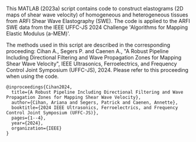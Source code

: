 This MATLAB (2023a) script contains code to construct elastograms (2D maps of shear wave velocity) of homogeneous and heterogeneous tissues from ARFI Shear Wave Elastography (SWE). The code is applied to the ARFI SWE data from the IEEE UFFC-JS 2024 Challenge 'Algorithms for Mapping Elastic Modulus (a-MEM)'.

The methods used in this script are described in the corresponding proceeding: Cihan A., Segers P. and Caenen A., "A Robust Pipeline Including Directional Filtering and Wave Propagation Zones for Mapping Shear Wave Velocity", IEEE Ultrasonics, Ferroelectrics, and Frequency Control Joint Symposium (UFFC-JS), 2024. Please refer to this proceeding when using the code.
```
@inproceedings{Cihan2024,
  title={A Robust Pipeline Including Directional Filtering and Wave Propagation Zones for Mapping Shear Wave Velocity},
  author={Cihan, Ariana and Segers, Patrick and Caenen, Annette},
  booktitle={2024 IEEE Ultrasonics, Ferroelectrics, and Frequency Control Joint Symposium (UFFC-JS)},
  pages={1--4},
  year={2024},
  organization={IEEE}
}
```
